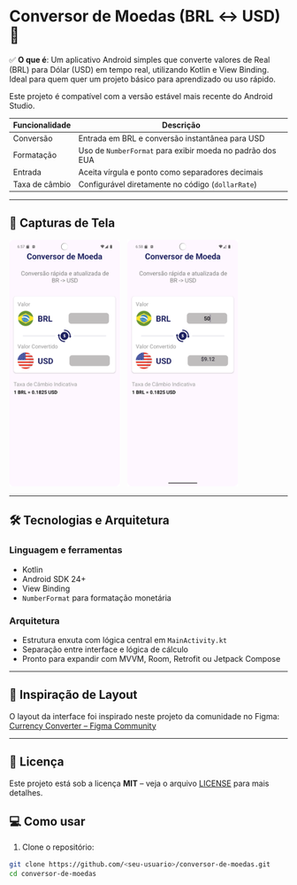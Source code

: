 # Conversor de Moedas (BRL ↔ USD) 💱

✅ **O que é**: Um aplicativo Android simples que converte valores de Real (BRL) para Dólar (USD) em tempo real, utilizando Kotlin e View Binding. Ideal para quem quer um projeto básico para aprendizado ou uso rápido.

Este projeto é compatível com a versão estável mais recente do Android Studio.

| Funcionalidade  | Descrição                                                |
|-----------------|-----------------------------------------------------------|
| Conversão       | Entrada em BRL e conversão instantânea para USD           |
| Formatação      | Uso de `NumberFormat` para exibir moeda no padrão dos EUA |
| Entrada         | Aceita vírgula e ponto como separadores decimais          |
| Taxa de câmbio  | Configurável diretamente no código (`dollarRate`)         |

---

## 📸 Capturas de Tela

<img src="./images/tela_1.png" alt="Tela Principal" width="200" style="display: inline; margin-right: 10px;" />
<img src="./images/tela_2.png" alt="Exemplo de conversão" width="200" style="display: inline;" />

---

## 🛠️ Tecnologias e Arquitetura

### Linguagem e ferramentas

- Kotlin
- Android SDK 24+
- View Binding
- `NumberFormat` para formatação monetária

### Arquitetura

- Estrutura enxuta com lógica central em `MainActivity.kt`
- Separação entre interface e lógica de cálculo
- Pronto para expandir com MVVM, Room, Retrofit ou Jetpack Compose

---

## 🎨 Inspiração de Layout

O layout da interface foi inspirado neste projeto da comunidade no Figma:  
[Currency Converter – Figma Community](https://www.figma.com/design/y2qpPh5HbNClPwgzgxZ7FI/Currency-Converter--Community-?node-id=4-25&t=cakCicm2iwl6spkk-0)

---

## 📄 Licença

Este projeto está sob a licença **MIT** – veja o arquivo [LICENSE](LICENSE) para mais detalhes.

## 💻 Como usar

1. Clone o repositório:

```bash
git clone https://github.com/<seu-usuario>/conversor-de-moedas.git
cd conversor-de-moedas
